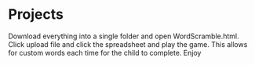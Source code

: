 # Projects
Download everything into a single folder and open WordScramble.html. Click upload file and click the spreadsheet and play the game. This allows for custom words each time for the child to complete. Enjoy
